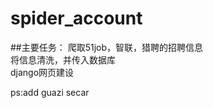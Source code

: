 # spider_account
##主要任务：
 爬取51job，智联，猎聘的招聘信息  
 将信息清洗，并传入数据库  
 django网页建设  
 
 ps:add guazi secar  
 
 
